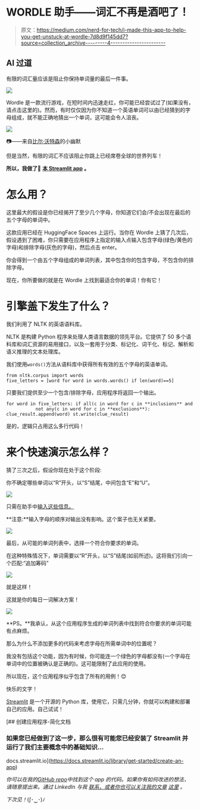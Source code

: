 # WORDLE 助手——词汇不再是酒吧了！

> 原文：<https://medium.com/nerd-for-tech/i-made-this-app-to-help-you-get-unstuck-at-wordle-7d8d9f145dd7?source=collection_archive---------4----------------------->

## AI 过道

有限的词汇量应该是阻止你保持单词量的最后一件事。

![](img/a77966a2e3fc6775f0119d1233684b2a.png)

Wordle 是一款流行游戏，在短时间内迅速走红，你可能已经尝试过了(如果没有，请点击这里的)。然而，有时仅仅因为你不知道一个英语单词可以由已经猜到的字母组成，就不能正确地猜出一个单词，这可能会令人沮丧。

![](img/bafe36b1ad4e55b6780a1993c4c94a4a.png)

📷——来自[比尔·沃特森](https://en.wikipedia.org/wiki/Bill_Watterson)的小幽默

但是当然，有限的词汇不应该阻止你跳上已经席卷全球的世界列车！

**所以，我做了🔗** [**本 Streamlit app**](https://huggingface.co/spaces/nn007/WORDLE-Assistant) **。**

# 怎么用？

这里最大的假设是你已经揭开了至少几个字母，你知道它们会/不会出现在最后的五个字母的单词中。

这款应用已经在 HuggingFace Spaces 上运行。当你在 Wordle 上猜了几次后，假设遇到了困难，你只需要在应用程序上指定的输入点输入包含字母(绿色/黄色的字母)和排除字母(灰色的字母)，然后点击 enter。

你会得到一个由五个字母组成的单词列表，其中包含你的包含字母，不包含你的排除字母。

现在，你所要做的就是在 Wordle 上找到最适合你的单词！你有它！

# 引擎盖下发生了什么？

我们利用了 NLTK 的英语语料库。

NLTK 是构建 Python 程序来处理人类语言数据的领先平台。它提供了 50 多个语料库和词汇资源的易用接口，以及一套用于分类、标记化、词干化、标记、解析和语义推理的文本处理库。

我们使用`words()`方法从语料库中获得所有有效的五个字母的英语单词。

```
from nltk.corpus import words
five_letters = [word for word in words.words() if len(word)==5]
```

只要我们提供至少一个包含/排除字母，应用程序将返回一个输出。

```
for word in five_letters: if all(c in word for c in **inclusions** and
           not any(c in word for c in **exclusions**): clue_result.append(word) st.write(clue_result) 
```

是的，逻辑只占用这么多行代码！

# 来个快速演示怎么样？

猜了三次之后，假设你现在处于这个阶段:

你不确定哪些单词以“R”开头，以“S”结尾，中间包含“E”和“U”。

![](img/fa63f21d92431bfaf38dda6d94864745.png)

只需在助手中[输入这些信息。](https://huggingface.co/spaces/nn007/WORDLE-Assistant)

**注意:**输入字母的顺序对输出没有影响。这个案子也无关紧要。

![](img/c027dd403ec86b90f10ce0cac231532f.png)

最后，从可能的单词列表中，选择一个符合你要求的单词。

在这种特殊情况下，单词需要以“R”开头，以“S”结尾(如前所述)。这将我们引向一个匹配:“追加筹码”

![](img/38758e5fa9bbfefb759af37b63c412e2.png)

就是这样！

这就是你的每日一词解决方案！

![](img/ac9ef0a6b4c14d12ca069beac975b3fa.png)

**PS。**我承认，从这个应用程序生成的单词列表中找到符合你要求的单词可能有点麻烦。

那么为什么不添加更多的代码来考虑字母在所需单词中的位置呢？

我没有包括这个功能，因为有时候，你可能连一个绿色的字母都没有(一个字母在单词中的位置被确认是正确的)。这可能限制了此应用的使用。

所以现在，这个应用程序似乎包含了所有的用例！😊

快乐的文字！

[Streamlit](https://www.streamlit.io) 是一个开源的 Python 库，使用它，只需几分钟，你就可以构建和部署自己的应用。自己试试！

[](https://docs.streamlit.io/library/get-started/create-an-app) [## 创建应用程序-简化文档

### 如果您已经做到了这一步，那么很有可能您已经安装了 Streamlit 并运行了我们主要概念中的基础知识…

docs.streamlit.io](https://docs.streamlit.io/library/get-started/create-an-app) 

*你可以在我的*[*GitHub repo*](https://github.com/nazianafis/WORDLE-Assistant)*中找到这个 app 的代码。如果你有如何改进的想法，请随意提出来。通过 LinkedIn* *与我* [*联系，或者你也可以关注我的文章*](http://linkedin.com/in/nazianafis) [*这里*](https://nazianafis.medium.com/) *。*

*下次见！*(∫･‿･)ﾉ